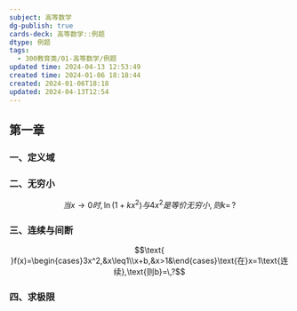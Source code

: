 ```yaml
---
subject: 高等数学
dg-publish: true
cards-deck: 高等数学::例题
dtype: 例题
tags:
  - 300教育类/01-高等数学/例题
updated time: 2024-04-13 12:53:49
created time: 2024-01-06 18:18:44
created: 2024-01-06T18:18
updated: 2024-04-13T12:54
---
```

## 第一章
### 一、定义域

### 二、无穷小
$$当 x\to 0 时,\ln(1+kx^2)与 4 x^2 是等价无穷小,则 k=\,?$$

### 三、连续与间断
$$\text{ }f(x)=\begin{cases}3x^2,&x\leq1\\x+b,&x>1&\end{cases}\text{在}x=1\text{连续},\text{则b}=\,?$$

### 四、求极限

